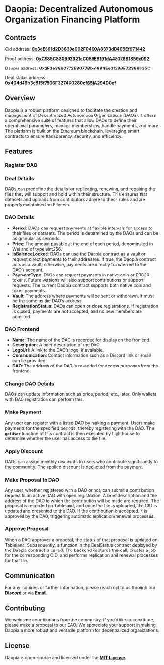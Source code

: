# **Daopia: Decentralized Autonomous Organization Financing Platform**

## Contracts

Cid address: **[0x3eE691d2D3630e092F0400A8373dD405Ef971442](https://filfox.info/en/address/0x3eE691d2D3630e092F0400A8373dD405Ef971442)**

Proof address: **[0xC985C830993921eC059EB191dA48076B1859c092](https://filfox.info/en/address/0xC985C830993921eC059EB191dA48076B1859c092)**

Daopia address: **[0x2F3e38b0772E8077Bba1884Ee3f286F72369b35C](https://filfox.info/en/address/0x2F3e38b0772E8077Bba1884Ee3f286F72369b35C)**

Deal status address : **[0x404d49b3c515f7506F3274C0280cf65fA294D0ef](https://filfox.info/en/address/0x404d49b3c515f7506F3274C0280cf65fA294D0ef)**

## **Overview**

Daopia is a robust platform designed to facilitate the creation and management of Decentralized Autonomous Organizations (DAOs). It offers a comprehensive suite of features that allow DAOs to define their operational parameters, manage memberships, handle payments, and more. The platform is built on the Ethereum blockchain, leveraging smart contracts to ensure transparency, security, and efficiency.

## **Features**

### **Register DAO**

### Deal Details

DAOs can predefine the details for replicating, renewing, and repairing the files they will support and hold within their structure. This ensures that datasets and uploads from contributors adhere to these rules and are properly maintained on Filecoin.

### DAO Details

- **Period**: DAOs can request payments at flexible intervals for access to their files or datasets. The period is determined by the DAOs and can be as granular as seconds.
- **Price**: The amount payable at the end of each period, denominated in Wei and of type uint256.
- **isBalanceLocked**: DAOs can use the Daopia contract as a vault or request direct payments to their addresses. If true, the Daopia contract acts as a vault; otherwise, payments are directly transferred to the DAO’s account.
- **PaymentType**: DAOs can request payments in native coin or ERC20 tokens. Future versions will also support contributions or support requests. The current Daopia contract supports both native coin and token payments.
- **Vault**: The address where payments will be sent or withdrawn. It must be the same as the DAO’s address.
- **RegistrationStatus**: DAOs can open or close registrations. If registration is closed, payments are not accepted, and no new members are admitted.

### DAO Frontend

- **Name**: The name of the DAO is recorded for display on the frontend.
- **Description**: A brief description of the DAO.
- **LogoUrl**: A link to the DAO’s logo, if available.
- **Communication**: Contact information such as a Discord link or email can be provided.
- **DAO**: The address of the DAO is re-added for access purposes from the frontend.

### **Change DAO Details**

DAOs can update information such as price, period, etc., later. Only wallets with DAO registration can perform this.

### **Make Payment**

Any user can register with a listed DAO by making a payment. Users make payments for the specified periods, thereby registering with the DAO. The **`getUser`** function of this contract is then executed by Lighthouse to determine whether the user has access to the file.

### **Apply Discount**

DAOs can assign monthly discounts to users who contribute significantly to the community. The applied discount is deducted from the payment.

### **Make Proposal to DAO**

Any user, whether registered with a DAO or not, can submit a contribution request to an active DAO with open registration. A brief description and the address of the DAO to which the contribution will be made are required. The proposal is recorded on Tableland, and once the file is uploaded, the CID is updated and presented to the DAO. If the contribution is accepted, it is approved by the DAO, triggering automatic replication/renewal processes.

### **Approve Proposal**

When a DAO approves a proposal, the status of that proposal is updated on Tableland. Subsequently, a function in the DealStatus contract deployed by the Daopia contract is called. The backend captures this call, creates a job for the corresponding CID, and performs replication and renewal processes for that file.

## **Communication**

For any inquiries or further information, please reach out to us through our **[Discord](https://discord.com/users/GrandZero#9005)** or via **[Email](bayramutkuuzunlar@gmail.com)**.

## **Contributing**

We welcome contributions from the community. If you’d like to contribute, please make a proposal to our DAO. We appreciate your support in making Daopia a more robust and versatile platform for decentralized organizations.

## **License**

Daopia is open-source and licensed under the **[MIT License](https://opensource.org/license/mit/)**.
